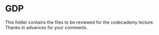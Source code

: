 # GDP
This folder contains the files to be reviewed for the codecademy lecture. Thanks in advances for your comments. 
